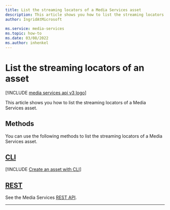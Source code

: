```yaml
---
title: List the streaming locators of a Media Services asset
description: This article shows you how to list the streaming locators of a Media Services asset.
author: IngridAtMicrosoft
 
ms.service: media-services
ms.topic: how-to
ms.date: 03/08/2022
ms.author: inhenkel
---
```


# List the streaming locators of an asset

[!INCLUDE [media services api v3 logo](./includes/v3-hr.md)]

This article shows you how to list the streaming locators of a Media Services asset.

## Methods

You can use the following methods to list the streaming locators of a Media Services asset.

## [CLI](#tab/cli/)

[!INCLUDE [Create an asset with CLI](./includes/task-list-asset-streaming-locators-cli.md)]

## [REST](#tab/rest/)

See the Media Services [REST API](/rest/api/media/assets/list-streaming-locators).

---
